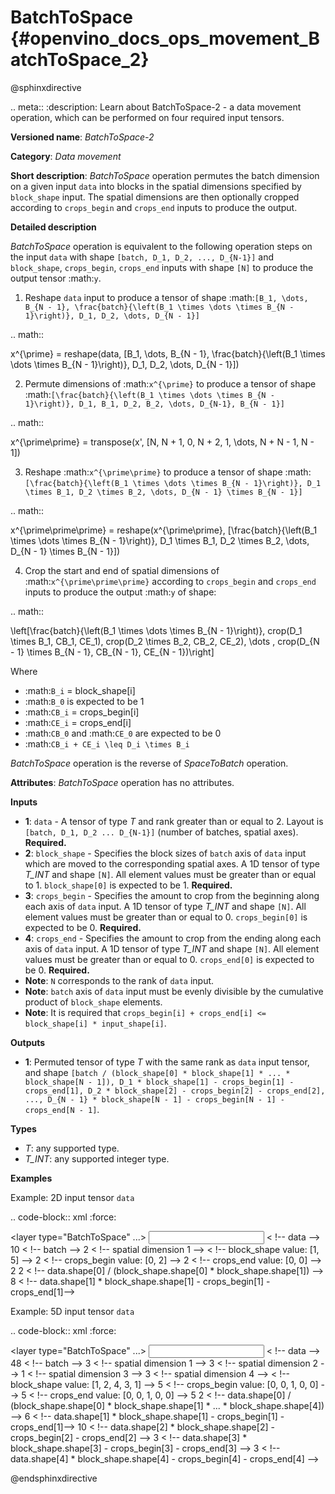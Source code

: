 # BatchToSpace {#openvino_docs_ops_movement_BatchToSpace_2}

@sphinxdirective

.. meta::
  :description: Learn about BatchToSpace-2 - a data movement operation, 
                which can be performed on four required input tensors.

**Versioned name**: *BatchToSpace-2*

**Category**: *Data movement*

**Short description**: *BatchToSpace* operation permutes the batch dimension on a given input ``data`` into blocks in the spatial dimensions specified by ``block_shape`` input. The spatial dimensions are then optionally cropped according to ``crops_begin`` and ``crops_end`` inputs to produce the output.

**Detailed description**

*BatchToSpace* operation is equivalent to the following operation steps on the input ``data`` with shape ``[batch, D_1, D_2, ..., D_{N-1}]`` and ``block_shape``, ``crops_begin``, ``crops_end`` inputs with shape ``[N]`` to produce the output tensor :math:`y`.

1. Reshape ``data`` input to produce a tensor of shape :math:`[B_1, \dots, B_{N - 1}, \frac{batch}{\left(B_1 \times \dots \times B_{N - 1}\right)}, D_1, D_2, \dots, D_{N - 1}]`

.. math::
   
   x^{\prime} = reshape(data, [B_1, \dots, B_{N - 1}, \frac{batch}{\left(B_1 \times \dots \times B_{N - 1}\right)}, D_1, D_2, \dots, D_{N - 1}])

2. Permute dimensions of :math:`x^{\prime}` to produce a tensor of shape :math:`[\frac{batch}{\left(B_1 \times \dots \times B_{N - 1}\right)}, D_1, B_1, D_2, B_2, \dots, D_{N-1}, B_{N - 1}]`

.. math::
   
   x^{\prime\prime} = transpose(x', [N, N + 1, 0, N + 2, 1, \dots, N + N - 1, N - 1])

3. Reshape :math:`x^{\prime\prime}` to produce a tensor of shape :math:`[\frac{batch}{\left(B_1 \times \dots \times B_{N - 1}\right)}, D_1 \times B_1, D_2 \times B_2, \dots, D_{N - 1} \times B_{N - 1}]`

.. math::
   
   x^{\prime\prime\prime} = reshape(x^{\prime\prime}, [\frac{batch}{\left(B_1 \times \dots \times B_{N - 1}\right)}, D_1 \times B_1, D_2 \times B_2, \dots, D_{N - 1} \times B_{N - 1}])

4. Crop the start and end of spatial dimensions of :math:`x^{\prime\prime\prime}` according to ``crops_begin`` and ``crops_end`` inputs to produce the output :math:`y` of shape:

.. math::
   
   \left[\frac{batch}{\left(B_1 \times \dots \times B_{N - 1}\right)}, crop(D_1 \times B_1, CB_1, CE_1), crop(D_2 \times B_2, CB_2, CE_2), \dots , crop(D_{N - 1} \times B_{N - 1}, CB_{N - 1}, CE_{N - 1})\right]

Where

- :math:`B_i` = block_shape[i]
- :math:`B_0` is expected to be 1
- :math:`CB_i` = crops_begin[i]
- :math:`CE_i` = crops_end[i]
- :math:`CB_0` and :math:`CE_0` are expected to be 0
- :math:`CB_i + CE_i \leq D_i \times B_i`

*BatchToSpace* operation is the reverse of *SpaceToBatch* operation.

**Attributes**: *BatchToSpace* operation has no attributes.

**Inputs**

*   **1**: ``data`` - A tensor of type *T* and rank greater than or equal to 2. Layout is ``[batch, D_1, D_2 ... D_{N-1}]`` (number of batches, spatial axes). **Required.**
*   **2**: ``block_shape`` - Specifies the block sizes of ``batch`` axis of ``data`` input which are moved to the corresponding spatial axes. A 1D tensor of type *T_INT* and shape ``[N]``. All element values must be greater than or equal to 1. ``block_shape[0]`` is expected to be 1. **Required.**
*   **3**: ``crops_begin`` - Specifies the amount to crop from the beginning along each axis of ``data`` input. A 1D tensor of type *T_INT* and shape ``[N]``. All element values must be greater than or equal to 0. ``crops_begin[0]`` is expected to be 0. **Required.**
*   **4**: ``crops_end`` - Specifies the amount to crop from the ending along each axis of ``data`` input. A 1D tensor of type *T_INT* and shape ``[N]``. All element values must be greater than or equal to 0. ``crops_end[0]`` is expected to be 0. **Required.**
*   **Note**: ``N`` corresponds to the rank of ``data`` input.
*   **Note**: ``batch`` axis of ``data`` input must be evenly divisible by the cumulative product of ``block_shape`` elements.
*   **Note**: It is required that ``crops_begin[i] + crops_end[i] <= block_shape[i] * input_shape[i]``.

**Outputs**

*   **1**: Permuted tensor of type *T* with the same rank as ``data`` input tensor, and shape ``[batch / (block_shape[0] * block_shape[1] * ... * block_shape[N - 1]), D_1 * block_shape[1] - crops_begin[1] - crops_end[1], D_2 * block_shape[2] - crops_begin[2] - crops_end[2], ..., D_{N - 1} * block_shape[N - 1] - crops_begin[N - 1] - crops_end[N - 1]``.

**Types**

* *T*: any supported type.
* *T_INT*: any supported integer type.

**Examples**

Example: 2D input tensor ``data``

.. code-block:: xml
   :force:
   
   <layer type="BatchToSpace" ...>
       <input>
           <port id="0">       < !-- data -->
               <dim>10</dim>   < !-- batch -->
               <dim>2</dim>    < !-- spatial dimension 1 -->
           </port>
           <port id="1">       < !-- block_shape value: [1, 5] -->
               <dim>2</dim>
           </port>
           <port id="2">       < !-- crops_begin value: [0, 2] -->
               <dim>2</dim>
           </port>
           <port id="3">       < !-- crops_end value: [0, 0] -->
               <dim>2</dim>
           </port>
       </input>
       <output>
           <port id="3">
               <dim>2</dim>    < !-- data.shape[0] / (block_shape.shape[0] * block_shape.shape[1]) -->
               <dim>8</dim>    < !-- data.shape[1] * block_shape.shape[1] - crops_begin[1] - crops_end[1]-->
           </port>
       </output>
   </layer>

Example: 5D input tensor ``data``

.. code-block:: xml
   :force:
   
   <layer type="BatchToSpace" ...>
       <input>
           <port id="0">       < !-- data -->
               <dim>48</dim>   < !-- batch -->
               <dim>3</dim>    < !-- spatial dimension 1 -->
               <dim>3</dim>    < !-- spatial dimension 2 -->
               <dim>1</dim>    < !-- spatial dimension 3 -->
               <dim>3</dim>    < !-- spatial dimension 4 -->
           </port>
           <port id="1">       < !-- block_shape value: [1, 2, 4, 3, 1] -->
               <dim>5</dim>
           </port>
           <port id="2">       < !-- crops_begin value: [0, 0, 1, 0, 0] -->
               <dim>5</dim>
           </port>
           <port id="3">       < !-- crops_end value: [0, 0, 1, 0, 0] -->
               <dim>5</dim>
           </port>
       </input>
       <output>
           <port id="3">
               <dim>2</dim>    < !-- data.shape[0] / (block_shape.shape[0] * block_shape.shape[1] * ... * block_shape.shape[4]) -->
               <dim>6</dim>    < !-- data.shape[1] * block_shape.shape[1] - crops_begin[1] - crops_end[1]-->
               <dim>10</dim>   < !-- data.shape[2] * block_shape.shape[2] - crops_begin[2] - crops_end[2] -->
               <dim>3</dim>    < !-- data.shape[3] * block_shape.shape[3] - crops_begin[3] - crops_end[3] -->
               <dim>3</dim>    < !-- data.shape[4] * block_shape.shape[4] - crops_begin[4] - crops_end[4] -->
           </port>
       </output>
   </layer>

@endsphinxdirective

